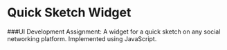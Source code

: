Quick Sketch Widget
=========================
###UI Development Assignment:
A widget for a quick sketch on any social networking platform. Implemented using JavaScript.
